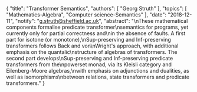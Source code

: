 {
    "title": "Transformer Semantics",
    "authors": [
        "Georg Struth"
    ],
    "topics": [
        "Mathematics-Algebra",
        "Computer science-Semantics"
    ],
    "date": "2018-12-11",
    "notify": "g.struth@sheffield.ac.uk",
    "abstract": "\nThese mathematical components formalise predicate transformer\nsemantics for programs, yet currently only for partial correctness and\nin the absence of faults.  A first part for isotone (or monotone),\nSup-preserving and Inf-preserving transformers follows Back and von\nWright's approach, with additional emphasis on the quantalic\nstructure of algebras of transformers.  The second part develops\nSup-preserving and Inf-preserving predicate transformers from the\npowerset monad, via its Kleisli category and Eilenberg-Moore algebras,\nwith emphasis on adjunctions and dualities, as well as isomorphisms\nbetween relations, state transformers and predicate transformers."
}